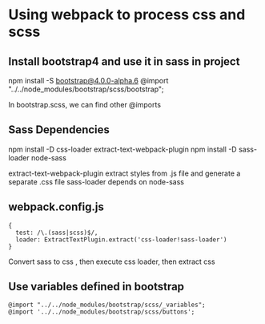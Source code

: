  # Using webpack to process css and scss

 ## Install bootstrap4 and use it in sass in project
  npm install -S bootstrap@4.0.0-alpha.6
  @import "../../node_modules/bootstrap/scss/bootstrap";
 
  In bootstrap.scss, we can find other @imports 
  
## Sass Dependencies
  npm install -D css-loader extract-text-webpack-plugin 
  npm install -D sass-loader node-sass

  extract-text-webpack-plugin extract styles from .js file and generate a separate .css file
  sass-loader depends on node-sass

## webpack.config.js
  ```
  {
    test: /\.(sass|scss)$/,
    loader: ExtractTextPlugin.extract('css-loader!sass-loader')
  }
  ```
  Convert sass to css , then execute css loader, then extract css 
  
## Use variables defined in bootstrap 
  ```
  @import "../../node_modules/bootstrap/scss/_variables";
  @import '../../node_modules/bootstrap/scss/buttons';
  ```



  

